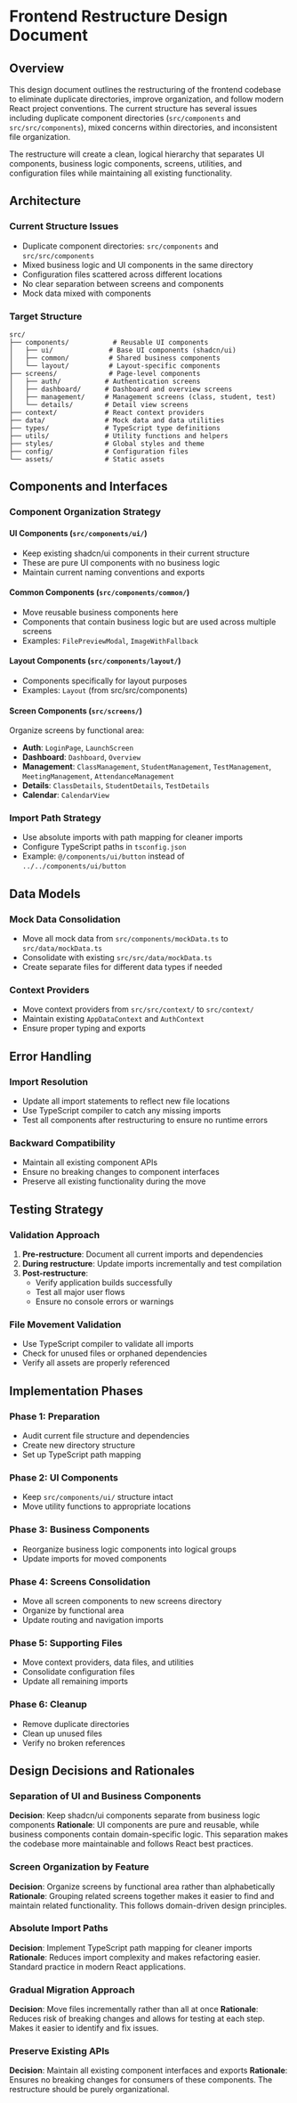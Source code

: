 # Frontend Restructure Design Document

## Overview

This design document outlines the restructuring of the frontend codebase to eliminate duplicate directories, improve organization, and follow modern React project conventions. The current structure has several issues including duplicate component directories (`src/components` and `src/src/components`), mixed concerns within directories, and inconsistent file organization.

The restructure will create a clean, logical hierarchy that separates UI components, business logic components, screens, utilities, and configuration files while maintaining all existing functionality.

## Architecture

### Current Structure Issues
- Duplicate component directories: `src/components` and `src/src/components`
- Mixed business logic and UI components in the same directory
- Configuration files scattered across different locations
- No clear separation between screens and components
- Mock data mixed with components

### Target Structure
```
src/
├── components/           # Reusable UI components
│   ├── ui/              # Base UI components (shadcn/ui)
│   ├── common/          # Shared business components
│   └── layout/          # Layout-specific components
├── screens/             # Page-level components
│   ├── auth/           # Authentication screens
│   ├── dashboard/      # Dashboard and overview screens
│   ├── management/     # Management screens (class, student, test)
│   └── details/        # Detail view screens
├── context/            # React context providers
├── data/               # Mock data and data utilities
├── types/              # TypeScript type definitions
├── utils/              # Utility functions and helpers
├── styles/             # Global styles and theme
├── config/             # Configuration files
└── assets/             # Static assets
```

## Components and Interfaces

### Component Organization Strategy

#### UI Components (`src/components/ui/`)
- Keep existing shadcn/ui components in their current structure
- These are pure UI components with no business logic
- Maintain current naming conventions and exports

#### Common Components (`src/components/common/`)
- Move reusable business components here
- Components that contain business logic but are used across multiple screens
- Examples: `FilePreviewModal`, `ImageWithFallback`

#### Layout Components (`src/components/layout/`)
- Components specifically for layout purposes
- Examples: `Layout` (from src/src/components)

#### Screen Components (`src/screens/`)
Organize screens by functional area:
- **Auth**: `LoginPage`, `LaunchScreen`
- **Dashboard**: `Dashboard`, `Overview`
- **Management**: `ClassManagement`, `StudentManagement`, `TestManagement`, `MeetingManagement`, `AttendanceManagement`
- **Details**: `ClassDetails`, `StudentDetails`, `TestDetails`
- **Calendar**: `CalendarView`

### Import Path Strategy
- Use absolute imports with path mapping for cleaner imports
- Configure TypeScript paths in `tsconfig.json`
- Example: `@/components/ui/button` instead of `../../components/ui/button`

## Data Models

### Mock Data Consolidation
- Move all mock data from `src/components/mockData.ts` to `src/data/mockData.ts`
- Consolidate with existing `src/src/data/mockData.ts`
- Create separate files for different data types if needed

### Context Providers
- Move context providers from `src/src/context/` to `src/context/`
- Maintain existing `AppDataContext` and `AuthContext`
- Ensure proper typing and exports

## Error Handling

### Import Resolution
- Update all import statements to reflect new file locations
- Use TypeScript compiler to catch any missing imports
- Test all components after restructuring to ensure no runtime errors

### Backward Compatibility
- Maintain all existing component APIs
- Ensure no breaking changes to component interfaces
- Preserve all existing functionality during the move

## Testing Strategy

### Validation Approach
1. **Pre-restructure**: Document all current imports and dependencies
2. **During restructure**: Update imports incrementally and test compilation
3. **Post-restructure**: 
   - Verify application builds successfully
   - Test all major user flows
   - Ensure no console errors or warnings

### File Movement Validation
- Use TypeScript compiler to validate all imports
- Check for unused files or orphaned dependencies
- Verify all assets are properly referenced

## Implementation Phases

### Phase 1: Preparation
- Audit current file structure and dependencies
- Create new directory structure
- Set up TypeScript path mapping

### Phase 2: UI Components
- Keep `src/components/ui/` structure intact
- Move utility functions to appropriate locations

### Phase 3: Business Components
- Reorganize business logic components into logical groups
- Update imports for moved components

### Phase 4: Screens Consolidation
- Move all screen components to new screens directory
- Organize by functional area
- Update routing and navigation imports

### Phase 5: Supporting Files
- Move context providers, data files, and utilities
- Consolidate configuration files
- Update all remaining imports

### Phase 6: Cleanup
- Remove duplicate directories
- Clean up unused files
- Verify no broken references

## Design Decisions and Rationales

### Separation of UI and Business Components
**Decision**: Keep shadcn/ui components separate from business logic components
**Rationale**: UI components are pure and reusable, while business components contain domain-specific logic. This separation makes the codebase more maintainable and follows React best practices.

### Screen Organization by Feature
**Decision**: Organize screens by functional area rather than alphabetically
**Rationale**: Grouping related screens together makes it easier to find and maintain related functionality. This follows domain-driven design principles.

### Absolute Import Paths
**Decision**: Implement TypeScript path mapping for cleaner imports
**Rationale**: Reduces import complexity and makes refactoring easier. Standard practice in modern React applications.

### Gradual Migration Approach
**Decision**: Move files incrementally rather than all at once
**Rationale**: Reduces risk of breaking changes and allows for testing at each step. Makes it easier to identify and fix issues.

### Preserve Existing APIs
**Decision**: Maintain all existing component interfaces and exports
**Rationale**: Ensures no breaking changes for consumers of these components. The restructure should be purely organizational.